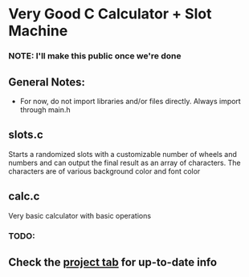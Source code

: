 # Very Good C Calculator + Slot Machine
### NOTE: I'll make this public once we're done

## General Notes:
- For now, do not import libraries and/or files directly. Always import through main.h

## slots.c
Starts a randomized slots with a customizable number of wheels and numbers and can output the final result as an array of characters. The characters are of various background color and font color

## calc.c
Very basic calculator with basic operations

### TODO:

## Check the [project tab](https://github.com/RadioactiveHydra/c-calculator/projects/1) for up-to-date info
